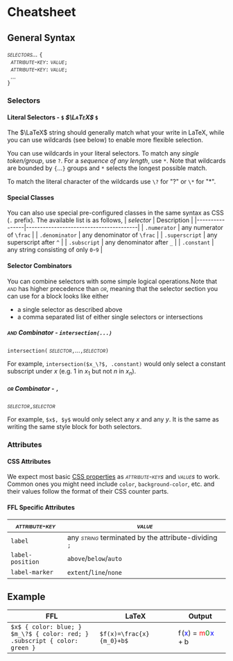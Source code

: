 # Cheatsheet
## General Syntax
_<span style="font-variant:small-caps;">selectors...</span>_ `{`  
&nbsp;&nbsp;_<span style="font-variant:small-caps;">attribute-key</span>_`:` _<span style="font-variant:small-caps;">value</span>_`;`  
&nbsp;&nbsp;_<span style="font-variant:small-caps;">attribute-key</span>_`:` _<span style="font-variant:small-caps;">value</span>_`;`  
&nbsp;&nbsp;_..._  
`}`
### Selectors
#### Literal Selectors - `$` _<span style="font-variant:small-caps;">$\LaTeX$</span>_ `$`
The $\LaTeX$ string should generally match what your write in LaTeX, while you can use wildcards (see below) to enable more flexible selection.

You can use wildcards in your literal selectors. To match any _single token/group_, use `?`. For a _sequence of any length_, use `*`. Note that wildcards are bounded by `{`...`}` groups and `*` selects the longest possible match.

To match the literal character of the wildcards use `\?` for "?" or `\*` for "*".

#### Special Classes
You can also use special pre-configured classes in the same syntax as CSS (`.` prefix). The available list is as follows,
|  _selector_    | Description                            |
|----------------|----------------------------------------|
| `.numerator`   | any numerator of `\frac`               |
| `.denominator` | any denominator of `\frac`             |
| `.superscript` | any superscript after `^`              |
| `.subscript`   | any denominator after `_`              |
| `.constant`    | any string consisting of only `0`-`9`  |

#### Selector Combinators 
You can combine selectors with some simple logical operations.Note that _<span style="font-variant:small-caps;">and</span>_ has higher precedence than _<span style="font-variant:small-caps;">or</span>_, meaning that the selector section you can use for a block looks like either
- a single selector as described above
- a comma separated list of either single selectors or intersections
##### _<span style="font-variant:small-caps;">and</span>_ Combinator - `intersection(...)`
`intersection(`
_<span style="font-variant:small-caps;">selector</span>_`,`...`,`_<span style="font-variant:small-caps;">selector</span>_`)`  

For example, `intersection($x_\?$, .constant)` would only select a constant subscript under $x$ (e.g. $1$ in $x_1$ but not $n$ in $x_n$).
##### _<span style="font-variant:small-caps;">or</span>_ Combinator - `,`
_<span style="font-variant:small-caps;">selector</span>_`,`_<span style="font-variant:small-caps;">selector</span>_  

For example, `$x$, $y$` would only select any $x$ and any $y$. It is the same as writing the same style block for both selectors.
### Attributes
#### CSS Attributes
We expect most basic [CSS properties](https://www.w3schools.com/cssref/) as _<span style="font-variant:small-caps;">attribute-key</span>s_ and _<span style="font-variant:small-caps;">value</span>s_ to work. Common ones you might need include `color`, `background-color`, etc. and their values follow the format of their CSS counter parts.

#### FFL Specific Attributes
|_<span style="font-variant:small-caps;">attribute-key</span>_|_<span style="font-variant:small-caps;">value</span>_|
|---------|----------------------|
| `label` | any _<span style="font-variant:small-caps;">string</span>_ terminated by the attribute-dividing `;` |
| `label-position` | `above`/`below`/`auto` |
| `label-marker` | `extent`/`line`/`none` |

## Example
| FFL | LaTeX | Output |
|-----|-------|--------|
| `$x$ { color: blue; }`<br>`$m_\?$ { color: red; }`<br>`.subscript { color: green }` | `$f(x)=\frac{x}{m_0}+b$` | <span class="katex"><span class="katex-html" aria-hidden="true"><span class="base"><span class="strut" style="height: 1.6136em; vertical-align: -0.6036em;"></span><span class="mord ffl-5e95f8f6-b247-440d-bf55-81e8f95a6940 visible"><span class="mord visible"><span class="mord mathnormal visible" style="margin-right: 0.1076em;">f</span><span class="mopen visible">(</span><span class="mord mathnormal fflMatch0-x visible">x</span><span class="mclose visible">)</span><span class="mspace visible" style="margin-right: 0.2778em;"></span><span class="mrel visible">=</span><span class="mspace visible" style="margin-right: 0.2778em;"></span><span class="mord visible"><span class="mopen nulldelimiter visible"></span><span class="mfrac"><span class="vlist-t vlist-t2"><span class="vlist-r"><span class="vlist visible" style="height: 1.01em;"><span class="" style="top: -2.655em;"><span class="pstrut" style="height: 3em;"></span><span class="sizing reset-size6 size3 mtight"><span class="mord mtight visible"><span class="mord mtight denominator fflMatch1-m___ visible"><span class="mord mathnormal mtight denominator fflMatch1-m___ visible">m</span><span class="msupsub denominator fflMatch1-m___"><span class="vlist-t vlist-t2 denominator fflMatch1-m___"><span class="vlist-r denominator fflMatch1-m___"><span class="vlist denominator fflMatch1-m___ visible" style="height: 0.3448em;"><span class="denominator fflMatch1-m___" style="top: -2.3448em; margin-left: 0em; margin-right: 0.0714em;"><span class="pstrut denominator fflMatch1-m___" style="height: 2.5357em;"></span><span class="sizing reset-size3 size1 mtight denominator fflMatch1-m___"><span class="mord mtight denominator fflMatch1-m___ visible"><span class="mord mtight denominator fflMatch1-m___ subscript visible">0</span></span></span></span></span><span class="vlist-s denominator fflMatch1-m___"><span class="denominator fflMatch1-m___">​</span></span></span><span class="vlist-r denominator fflMatch1-m___"><span class="vlist denominator fflMatch1-m___ visible" style="height: 0.3695em;"><span class="denominator fflMatch1-m___"></span></span></span></span></span></span></span></span></span><span class="" style="top: -3.23em;"><span class="pstrut" style="height: 3em;"></span><span class="frac-line" style="border-bottom-width: 0.04em;"></span></span><span class="" style="top: -3.485em;"><span class="pstrut" style="height: 3em;"></span><span class="sizing reset-size6 size3 mtight"><span class="mord mtight visible"><span class="mord mathnormal mtight numerator fflMatch0-x visible">x</span></span></span></span></span><span class="vlist-s">​</span></span><span class="vlist-r"><span class="vlist visible" style="height: 0.6036em;"><span class=""></span></span></span></span></span><span class="mclose nulldelimiter visible"></span></span><span class="mspace visible" style="margin-right: 0.2222em;"></span><span class="mbin visible">+</span><span class="mspace visible" style="margin-right: 0.2222em;"></span><span class="mord mathnormal visible">b</span></span></span></span></span><style>.ffl-5e95f8f6-b247-440d-bf55-81e8f95a6940 .fflMatch0-x.visible { color: blue; } .ffl-5e95f8f6-b247-440d-bf55-81e8f95a6940 .fflMatch1-m___.visible { color: red; } .ffl-5e95f8f6-b247-440d-bf55-81e8f95a6940 .subscript.visible { color: green; }</style></span> |
